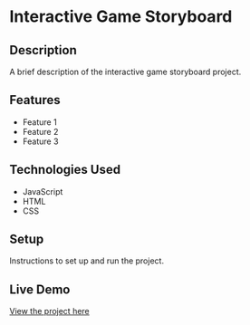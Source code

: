 # Interactive Game Storyboard

## Description

A brief description of the interactive game storyboard project.

## Features

- Feature 1
- Feature 2
- Feature 3

## Technologies Used

- JavaScript
- HTML
- CSS

## Setup

Instructions to set up and run the project.

## Live Demo

[View the project here](https://deepakkumar55.github.io/200-JAVASCRIPT-PROJECT/183-183-interactive_game_storyboard/)
